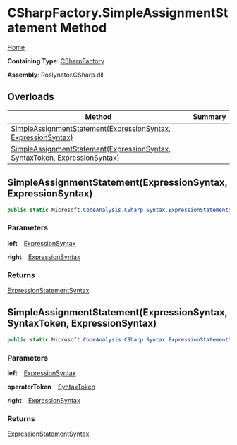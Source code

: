 # CSharpFactory\.SimpleAssignmentStatement Method

[Home](../../../../README.md)

**Containing Type**: [CSharpFactory](../README.md)

**Assembly**: Roslynator\.CSharp\.dll

## Overloads

| Method | Summary |
| ------ | ------- |
| [SimpleAssignmentStatement(ExpressionSyntax, ExpressionSyntax)](#3730109834) | |
| [SimpleAssignmentStatement(ExpressionSyntax, SyntaxToken, ExpressionSyntax)](#581669078) | |

<a id="3730109834"></a>

## SimpleAssignmentStatement\(ExpressionSyntax, ExpressionSyntax\) 

```csharp
public static Microsoft.CodeAnalysis.CSharp.Syntax.ExpressionStatementSyntax SimpleAssignmentStatement(Microsoft.CodeAnalysis.CSharp.Syntax.ExpressionSyntax left, Microsoft.CodeAnalysis.CSharp.Syntax.ExpressionSyntax right)
```

### Parameters

**left** &ensp; [ExpressionSyntax](https://docs.microsoft.com/en-us/dotnet/api/microsoft.codeanalysis.csharp.syntax.expressionsyntax)

**right** &ensp; [ExpressionSyntax](https://docs.microsoft.com/en-us/dotnet/api/microsoft.codeanalysis.csharp.syntax.expressionsyntax)

### Returns

[ExpressionStatementSyntax](https://docs.microsoft.com/en-us/dotnet/api/microsoft.codeanalysis.csharp.syntax.expressionstatementsyntax)

<a id="581669078"></a>

## SimpleAssignmentStatement\(ExpressionSyntax, SyntaxToken, ExpressionSyntax\) 

```csharp
public static Microsoft.CodeAnalysis.CSharp.Syntax.ExpressionStatementSyntax SimpleAssignmentStatement(Microsoft.CodeAnalysis.CSharp.Syntax.ExpressionSyntax left, Microsoft.CodeAnalysis.SyntaxToken operatorToken, Microsoft.CodeAnalysis.CSharp.Syntax.ExpressionSyntax right)
```

### Parameters

**left** &ensp; [ExpressionSyntax](https://docs.microsoft.com/en-us/dotnet/api/microsoft.codeanalysis.csharp.syntax.expressionsyntax)

**operatorToken** &ensp; [SyntaxToken](https://docs.microsoft.com/en-us/dotnet/api/microsoft.codeanalysis.syntaxtoken)

**right** &ensp; [ExpressionSyntax](https://docs.microsoft.com/en-us/dotnet/api/microsoft.codeanalysis.csharp.syntax.expressionsyntax)

### Returns

[ExpressionStatementSyntax](https://docs.microsoft.com/en-us/dotnet/api/microsoft.codeanalysis.csharp.syntax.expressionstatementsyntax)

